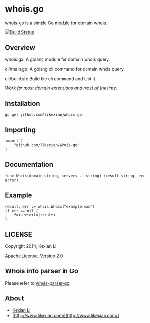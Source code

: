 # whois.go

whois-go is a simple Go module for domain whois.

[![Build Status](https://secure.travis-ci.org/likexian/whois-go.png)](https://secure.travis-ci.org/likexian/whois-go)

## Overview

whois.go: A golang module for domain whois query.

cli/main.go: A golang cli command for domain whois query.

cli/build.sh: Build the cli command and test it.

*Work for most domain extensions and most of the time.*

## Installation

    go get github.com/likexian/whois-go

## Importing

    import (
        "github.com/likexian/whois-go"
    )

## Documentation

    func Whois(domain string, servers ...string) (result string, err error)

## Example

    result, err := whois.Whois("example.com")
    if err == nil {
        fmt.Println(result)
    }

## LICENSE

Copyright 2014, Kexian Li

Apache License, Version 2.0

## Whois info parser in Go

Please refer to [whois-parser-go](https://github.com/likexian/whois-parser-go)

## About

- [Kexian Li](http://github.com/likexian)
- [http://www.likexian.com/](http://www.likexian.com/)
